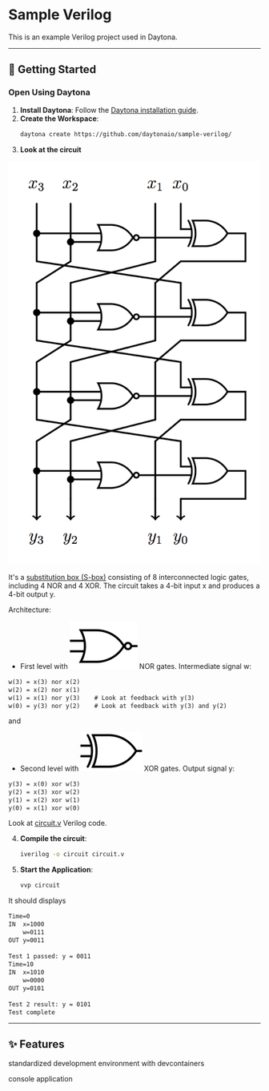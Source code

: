 # Sample Verilog

This is an example Verilog project used in Daytona.

---

## 🚀 Getting Started  

### Open Using Daytona  

1. **Install Daytona**: Follow the [Daytona installation guide](https://www.daytona.io/docs/installation/installation/).  
2. **Create the Workspace**:  
   ```bash  
   daytona create https://github.com/daytonaio/sample-verilog/
   ```
3. **Look at the circuit**

![Circuit](circuit.png)

It's a [substitution box (S-box)](https://en.wikipedia.org/wiki/S-box) consisting of 8 interconnected logic gates, including 4 NOR and 4 XOR. The circuit takes a 4-bit input x and produces a 4-bit output y.

Architecture:


- First level with ![NOR](nor_gate.png) NOR gates. Intermediate signal w:

```
w(3) = x(3) nor x(2)
w(2) = x(2) nor x(1)
w(1) = x(1) nor y(3)    # Look at feedback with y(3)
w(0) = y(3) nor y(2)    # Look at feedback with y(3) and y(2)
```

and

- Second level with ![XOR](xor_gate.png) XOR gates. Output signal y:

```
y(3) = x(0) xor w(3)
y(2) = x(3) xor w(2)
y(1) = x(2) xor w(1)
y(0) = x(1) xor w(0)
```

Look at [circuit.v](circuit.v) Verilog code.

4. **Compile the circuit**:  
   ```bash  
   iverilog -o circuit circuit.v
   ```  
5. **Start the Application**:
   ```bash  
   vvp circuit
   ```
It should displays

```
Time=0
IN  x=1000
    w=0111
OUT y=0011

Test 1 passed: y = 0011
Time=10
IN  x=1010
    w=0000
OUT y=0101

Test 2 result: y = 0101
Test complete
```

---

## ✨ Features  

standardized development environment with devcontainers

console application
